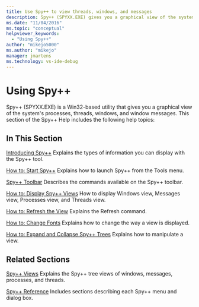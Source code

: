 ```yaml
---
title: Use Spy++ to view threads, windows, and messages
description: Spy++ (SPYXX.EXE) gives you a graphical view of the system's processes, threads, windows, and window messages. Look here for links to relevant articles.
ms.date: "11/04/2016"
ms.topic: "conceptual"
helpviewer_keywords:
  - "Using Spy++"
author: "mikejo5000"
ms.author: "mikejo"
manager: jmartens
ms.technology: vs-ide-debug
---
```

# Using Spy++

Spy++ (SPYXX.EXE) is a Win32-based utility that gives you a graphical view of the system's processes, threads, windows, and window messages. This section of the Spy++ Help includes the following help topics:

## In This Section
 [Introducing Spy++](../debugger/introducing-spy-increment.md)
 Explains the types of information you can display with the Spy++ tool.

 [How to: Start Spy++](../debugger/how-to-start-spy-increment.md)
 Explains how to launch Spy++ from the Tools menu.

 [Spy++ Toolbar](../debugger/spy-increment-toolbar.md)
 Describes the commands available on the Spy++ toolbar.

 [How to: Display Spy++ Views](../debugger/how-to-display-spy-increment-views.md)
 How to display Windows view, Messages view, Processes view, and Threads view.

 [How to: Refresh the View](../debugger/how-to-refresh-the-view.md)
 Explains the Refresh command.

 [How to: Change Fonts](../debugger/how-to-change-fonts.md)
 Explains how to change the way a view is displayed.

 [How to: Expand and Collapse Spy++ Trees](../debugger/how-to-expand-and-collapse-spy-increment-trees.md)
 Explains how to manipulate a view.

## Related Sections
 [Spy++ Views](../debugger/spy-increment-views.md)
 Explains the Spy++ tree views of windows, messages, processes, and threads.

 [Spy++ Reference](../debugger/spy-increment-reference.md)
 Includes sections describing each Spy++ menu and dialog box.